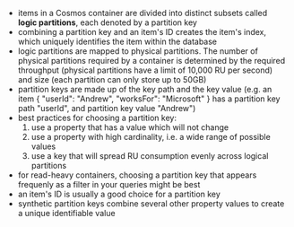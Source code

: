 - items in a Cosmos container are divided into distinct subsets called <b>logic partitions</b>, each denoted by a partition key
- combining a partition key and an item's ID creates the item's index, which uniquely identifies the item within the database
- logic partitions are mapped to physical partitions. The number of physical partitions required by a container is determined by the required throughput (physical partitions have a limit of 10,000 RU per second) and size (each partition can only store up to 50GB)
- partition keys are made up of the key path and the key value (e.g. an item { "userId": "Andrew", "worksFor": "Microsoft" } has a partition key path "userId", and partition key value "Andrew")
- best practices for choosing a partition key:   
    1. use a property that has a value which will not change
    2. use a property with high cardinality, i.e. a wide range of possible values
    3. use a key that will spread RU consumption evenly across logical partitions 
- for read-heavy containers, choosing a partition key that appears frequenly as a filter in your queries might be best
- an item's ID is usually a good choice for a partition key
- synthetic partition keys combine several other property values to create a unique identifiable value
